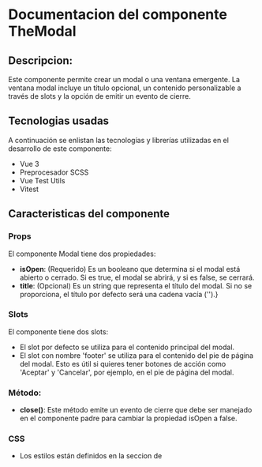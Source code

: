 # Documentacion del componente TheModal
## Descripcion:
Este componente permite crear un modal o una ventana emergente. La ventana modal incluye un título opcional, un contenido personalizable a través de slots y la opción de emitir un evento de cierre. 

## Tecnologias usadas
A continuación se enlistan las tecnologías y librerías utilizadas en el desarrollo de este componente:
* Vue 3
* Preprocesador SCSS
* Vue Test Utils
* Vitest

## Caracteristicas del componente
### Props
El componente Modal tiene dos propiedades:
* **isOpen**: (Requerido) Es un booleano que determina si el modal está abierto o cerrado. Si es true, el modal se abrirá, y si es false, se cerrará.
* **title**: (Opcional) Es un string que representa el título del modal. Si no se proporciona, el título por defecto será una cadena vacía ('').}

### Slots
El componente tiene dos slots:
* El slot por defecto se utiliza para el contenido principal del modal.
* El slot con nombre 'footer' se utiliza para el contenido del pie de página del modal. Esto es útil si quieres tener botones de acción como 'Aceptar' y 'Cancelar', por ejemplo, en el pie de página del modal.

### Método:
* **close()**: Este método emite un evento de cierre que debe ser manejado en el componente padre para cambiar la propiedad isOpen a false.

### CSS
* Los estilos están definidos en la seccion de <style> y usan la extencion .scss.
* Los estilos están "scoped", lo que significa que solo se aplicarán a este componente y no afectarán a otros componentes de la aplicación donde se reutilice.
* Contiene los estilos necesarios para que el modal se centre y se superponga a todo en la página con una semi-transparencia.
* Se puede modificar la variable $modal-background-color, para cambiar el color de fondo del modal.

## Uso del componente
Para utilizar este componente, primero se debe descargar el archivo *TheModal.vue* que se encuentra dentro de *src/components* y agregarlo al proyecto donde se reutilizara. 

Posteriormente mediante la etiqueta modal se debe agregar el titulo y la informacion que se quiera mostrar.

A continuacion un ejemplo:

```vue 
<template>
<div>
    <button @click="openModal">Abrir modal</button>

    <TheModal :isOpen="isModalOpen" @close="closeModal" title="The Modal">

        <p>Mi contenido personalizado</p>

        <template v-slot:footer>
            <button @click="closeModal">Cerrar</button>
        </template>
    </TheModal>
</div>
</template>

<script>
import TheModal from './components/TheModal.vue'

export default {
    components: {
        TheModal
    },
    data() {
        return {
            isModalOpen: false
        }
    },
    methods: {
        openModal() {
            this.isModalOpen = true
        },
        closeModal() {
            this.isModalOpen = false
        }
    }
}
</script>

```

## Demostracion
El ejemplo anterior se encuentra en el archivo *App.vue*, en el, se importa el componente modal y mediante un boton que, al hacer clic, invoca al método openModal se cambia el valor de isModalOpen a verdadero (true), y el modal se abre. 
Dentro del modal, se especifica un título, "The Modal", y se proporciona algún contenido personalizado en forma de texto.

En la sección <slot name="footer">, hay otro botón que, al hacer clic, invoca al método closeModal. Este método cambia el valor de isModalOpen a falso (false), cerrando el modal. Este botón actúa como el control de cierre del modal.

La implementación de este componente se puede ver de la siguiente forma:

**Visualización del Modal**

![the modal](https://github.com/MileydyMtz/vue-modal-component/assets/85470047/90db4d2f-56ed-43af-aef2-ba0bae97d248)


## Pruebas
Las pruebas se han implementado utilizando la biblioteca vitest para correr las pruebas y @vue/test-utils para montar el componente.

A continuacion se muestran las pruebas implementadas:
* **Renders title properly**: Esta prueba verifica que el título se está renderizando correctamente en el componente TheModal. Crea un wrapper para el componente con isOpen en true y un título de "Test Modal", luego verifica si ese título está contenido en el texto renderizado del componente.
* **Is hidden when isOpen is false**: Esta prueba verifica que el componente TheModal está oculto cuando la propiedad isOpen es false. Crea un wrapper para el componente con isOpen en false y un título de "Test Modal", luego verifica que el componente no es visible.
* **Emits close event on close method call**: Esta prueba verifica que el componente TheModal emite un evento close cuando se llama al método close. Crea un wrapper para el componente con isOpen en true y un título de "Test Modal", luego llama al método close en la instancia del componente y verifica que el evento close fue emitido.

